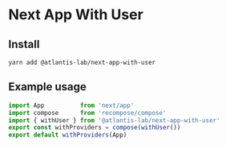 # Next App With User

## Install

```
yarn add @atlantis-lab/next-app-with-user
```

## Example usage

```typescript
import App          from 'next/app'
import compose      from 'recompose/compose'
import { withUser } from '@atlantis-lab/next-app-with-user'
export const withProviders = compose(withUser())
export default withProviders(App)
```
